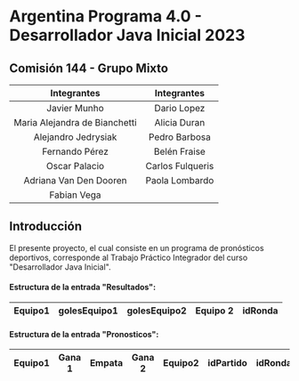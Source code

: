 # Argentina Programa 4.0 - Desarrollador Java Inicial 2023
## Comisión 144 - Grupo Mixto
|Integrantes |Integrantes|
| :-----:|:----:|
|Javier Munho|Dario Lopez|
|Maria Alejandra de Bianchetti|Alicia Duran|
|Alejandro Jedrysiak|Pedro Barbosa|
|Fernando Pérez|Belén Fraise|
|Oscar Palacio|Carlos Fulqueris|
|Adriana Van Den Dooren|Paola Lombardo|
|Fabian Vega|
## Introducción
El presente proyecto, el cual consiste en un programa de pronósticos deportivos, corresponde al Trabajo Práctico Integrador del curso "Desarrollador Java Inicial".
#### Estructura de la entrada "Resultados":
|  Equipo1 | golesEquipo1   |  golesEquipo2 | Equipo 2  | idRonda  |
| :-----------: | :------------: | :------------: | :------------: | :------------: | 

#### Estructura de la entrada "Pronosticos":
|  Equipo1 | Gana 1 | Empata | Gana 2  |Equipo2|idPartido|idRonda|Participante|
| :------: | :----: | :----: | :-----: | :---: | :-----: | :---: | :---------:|


